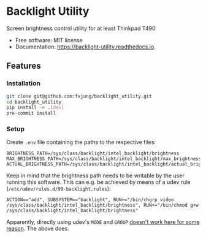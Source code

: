 # Backlight Utility

Screen brightness control utility for at least Thinkpad T490


- Free software: MIT license
- Documentation: https://backlight-utility.readthedocs.io.


Features
--------

### Installation

```bash
git clone git@github.com:fxjung/backlight_utility.git
cd backlight_utility
pip install -e .[dev]
pre-commit install
```

### Setup

Create `.env` file containing the paths to the respective files:
```dotenv
BRIGHTNESS_PATH=/sys/class/backlight/intel_backlight/brightness
MAX_BRIGHTNESS_PATH=/sys/class/backlight/intel_backlight/max_brightness
ACTUAL_BRIGHTNESS_PATH=/sys/class/backlight/intel_backlight/actual_brightness
```

Keep in mind that the brightness path needs to be writable by the user running this software. 
This can e.g. be achieved by means of a udev rule (`/etc/udev/rules.d/99-backlight.rules`):

```udev
ACTION=="add", SUBSYSTEM=="backlight", RUN+="/bin/chgrp video /sys/class/backlight/intel_backlight/brightness", RUN+="/bin/chmod g+w /sys/class/backlight/intel_backlight/brightness" 
```

Apparently, directly using udev's `MODE` and `GROUP` [doesn't work here for some reason](https://wiki.archlinux.org/title/Talk:Backlight#Udev_rules_for_permissions_of_brightness_doesn't_work). The above does.
